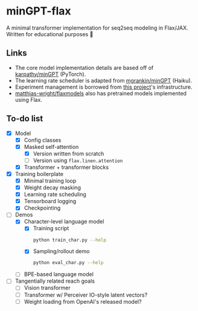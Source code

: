 # minGPT-flax

A minimal transformer implementation for seq2seq modeling in Flax/JAX. Written for educational purposes :school:


## Links

- The core model implementation details are based off of [karpathy/minGPT](https://github.com/mgrankin/minGPT) (PyTorch).
- The learning rate scheduler is adapted from [mgrankin/minGPT](https://github.com/mgrankin/minGPT) (Haiku).
- Experiment management is borrowed from [this project](https://github.com/brentyi/dfgo)'s infrastructure.
- [matthias-wright/flaxmodels](https://github.com/matthias-wright/flaxmodels)
  also has pretrained models implemented using Flax.


## To-do list

- [x] Model
    - [x] Config classes
    - [x] Masked self-attention
        - [x] Version written from scratch
        - [ ] Version using `flax.linen.attention`
    - [x] Transformer + transformer blocks
- [x] Training boilerplate
    - [x] Minimal training loop
    - [x] Weight decay masking
    - [x] Learning rate scheduling
    - [x] Tensorboard logging
    - [x] Checkpointing
- [ ] Demos
    - [x] Character-level language model
        - [x] Training script
            ```bash
            python train_char.py --help
            ```
        - [x] Sampling/rollout demo
            ```bash
            python eval_char.py --help
            ```
    - [ ] BPE-based language model
- [ ] Tangentially related reach goals
    - [ ] Vision transformer
    - [ ] Transformer w/ Perceiver IO-style latent vectors?
    - [ ] Weight loading from OpenAI's released model?
